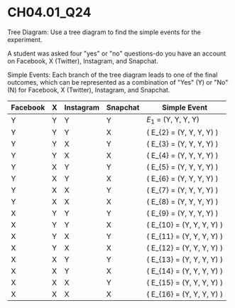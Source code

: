 # CH04.01_Q24 #
Tree Diagram: Use a tree diagram to find the simple events for the experiment.

A student was asked four "yes" or "no" questions-do you have an account on Facebook, X (Twitter), Instagram, and Snapchat.


Simple Events:
Each branch of the tree diagram leads to one of the final outcomes, which can be represented as a combination of "Yes" (Y) or "No" (N) for Facebook, X (Twitter), Instagram, and Snapchat.

| Facebook | X  | Instagram | Snapchat | Simple Event          |
|----------|----|-----------|----------|-----------------------|
| Y        | Y  | Y         | Y        | $E_{1}$ = (Y, Y, Y, Y)     |
| Y        | Y  | Y         | X        | \( E_{2} = (Y, Y, Y, Y) \)     |
| Y        | Y  | X         | Y        | \( E_{3} = (Y, Y, Y, Y) \)     |
| Y        | Y  | X         | X        | \( E_{4} = (Y, Y, Y, Y) \)     |
| Y        | X  | Y         | Y        | \( E_{5} = (Y, Y, Y, Y) \)     |
| Y        | X  | Y         | X        | \( E_{6} = (Y, Y, Y, Y) \)     |
| Y        | X  | X         | Y        | \( E_{7} = (Y, Y, Y, Y) \)     |
| Y        | X  | X         | X        | \( E_{8} = (Y, Y, Y, Y) \)     |
| X        | Y  | Y         | Y        | \( E_{9} = (Y, Y, Y, Y) \)     |
| X        | Y  | Y         | X        | \( E_{10} = (Y, Y, Y, Y) \)    |
| X        | Y  | X         | Y        | \( E_{11} = (Y, Y, Y, Y) \)    |
| X        | Y  | X         | X        | \( E_{12} = (Y, Y, Y, Y) \)    |
| X        | X  | Y         | Y        | \( E_{13} = (Y, Y, Y, Y) \)    |
| X        | X  | Y         | X        | \( E_{14} = (Y, Y, Y, Y) \)    |
| X        | X  | X         | Y        | \( E_{15} = (Y, Y, Y, Y) \)    |
| X        | X  | X         | X        | \( E_{16} = (Y, Y, Y, Y) \)    |


